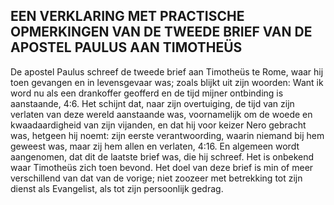 ## EEN VERKLARING MET PRACTISCHE OPMERKINGEN VAN DE TWEEDE BRIEF VAN DE APOSTEL PAULUS AAN TIMOTHEÜS

De apostel Paulus schreef de tweede brief aan Timotheüs te Rome, waar hij toen gevangen en in levensgevaar was; zoals blijkt uit zijn woorden: Want ik word nu als een drankoffer geofferd en de tijd mijner ontbinding is aanstaande, 4:6. Het schijnt dat, naar zijn overtuiging, de tijd van zijn verlaten van deze wereld aanstaande was, voornamelijk om de woede en kwaadaardigheid van zijn vijanden, en dat hij voor keizer Nero gebracht was, hetgeen hij noemt: zijn eerste verantwoording, waarin niemand bij hem geweest was, maar zij hem allen en verlaten, 4:16. En algemeen wordt aangenomen, dat dit de laatste brief was, die hij schreef. 
Het is onbekend waar Timotheüs zich toen bevond. Het doel van deze brief is min of meer verschillend van dat van de vorige; niet zoozeer met betrekking tot zijn dienst als Evangelist, als tot zijn persoonlijk gedrag.
